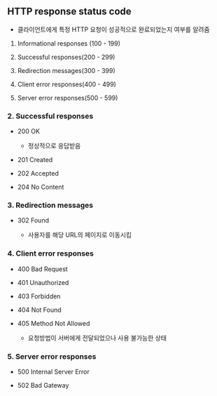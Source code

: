 ## HTTP response status code

- 클라이언트에게 특정 HTTP 요청이 성공적으로 완료되었는지 여부를 알려줌

1. Informational responses (100 - 199)

2. Successful responses(200 - 299)

3. Redirection messages(300 - 399)

4. Client error responses(400 - 499)

5. Server error responses(500 - 599)

### 2. Successful responses

- 200 OK
  
  - 정상적으로 응답받음

- 201 Created

- 202 Accepted

- 204 No Content

### 3. Redirection messages

- 302 Found

  - 사용자를 해당 URL의 페이지로 이동시킴

### 4. Client error responses

- 400 Bad Request

- 401 Unauthorized

- 403 Forbidden

- 404 Not Found

- 405 Method Not Allowed
  
  - 요청방법이 서버에게 전달되었으나 사용 불가능한 상태

### 5. Server error responses

- 500 Internal Server Error

- 502 Bad Gateway
